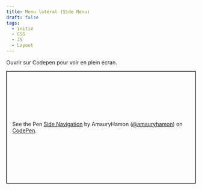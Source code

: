 ```yaml
---
title: Menu latéral (Side Menu)
draft: false
tags:
  - initié
  - CSS
  - JS
  - Layout
---
```


Ouvrir sur Codepen pour voir en plein écran.

<p class="codepen" data-height="300" data-default-tab="html,result" data-slug-hash="BaMKEmX" data-user="amauryhamon" style="height: 300px; box-sizing: border-box; display: flex; align-items: center; justify-content: center; border: 2px solid; margin: 1em 0; padding: 1em;">
  <span>See the Pen <a href="https://codepen.io/amauryhamon/pen/BaMKEmX">
  Side Navigation</a> by AmauryHamon (<a href="https://codepen.io/amauryhamon">@amauryhamon</a>)
  on <a href="https://codepen.io">CodePen</a>.</span>
</p>
<script async src="https://cpwebassets.codepen.io/assets/embed/ei.js"></script>